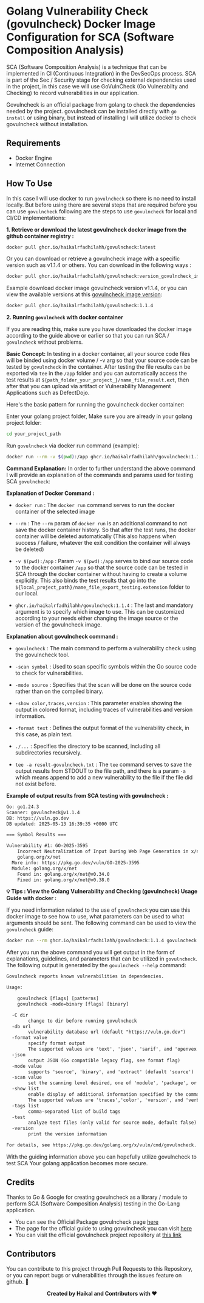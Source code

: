 # Golang Vulnerability Check (govulncheck) Docker Image Configuration for SCA (Software Composition Analysis)

SCA (Software Composition Analysis) is a technique that can be implemented in CI (Continuous Integration) in the DevSecOps process. SCA is part of the Sec / Security stage for checking external dependencies used in the project, in this case we will use GoVulnCheck (Go Vulnerabilty and Checking) to record vulnerabilities in our application.

Govulncheck is an official package from golang to check the dependencies needed by the project. govulncheck can be installed directly with `go install` or using binary, but instead of installing I will utilize docker to check govulncheck without installation.

## Requirements

- Docker Engine
- Internet Connection

## How To Use

In this case I will use docker to run `govulncheck` so there is no need to install locally. But before using there are several steps that are required before you can use `govulncheck` following are the steps to use `govulncheck` for local and CI/CD implementations:

**1. Retrieve or download the latest govulncheck docker image from the github container registry :**

```bash
docker pull ghcr.io/haikalrfadhilahh/govulncheck:latest
```

Or you can download or retrieve a govulncheck image with a specific version such as v1.1.4 or others. You can download in the following ways :

```bash
docker pull ghcr.io/haikalrfadhilahh/govulncheck:version_govulncheck_image
```

Example download docker image govulncheck version v1.1.4, or you can view the available versions at this [govulncheck image version](https://github.com/HaikalRFadhilahh/go-ci-devsecops/pkgs/container/govulncheck):

```bash
docker pull ghcr.io/haikalrfadhilahh/govulncheck:1.1.4
```

**2. Running `govulncheck` with docker container**

If you are reading this, make sure you have downloaded the docker image according to the guide above or earlier so that you can run SCA / `govulncheck` without problems.

**Basic Concept:**
In testing in a docker container, all your source code files will be binded using docker volume / -v arg so that your source code can be tested by `govulncheck` in the container. After testing the file results can be exported via `tee` in the `/app` folder and you can automatically access the test results at `${path_folder_your_project_}/name_file_result.ext`, then after that you can upload via artifact or Vulnerability Management Applications such as DefectDojo.

Here's the basic pattern for running the govulncheck docker container:

Enter your golang project folder, Make sure you are already in your golang project folder:

```bash
cd your_project_path
```

Run `govulncheck` via docker run command (example):

```bash
docker run --rm -v $(pwd):/app ghcr.io/haikalrfadhilahh/govulncheck:1.1.4 govulncheck -scan symbol -mode source -show color,traces,version -format text ./... | tee -a result-govulncheck.txt
```

**Command Explanation:**
In order to further understand the above command I will provide an explanation of the commands and params used for testing SCA `govulncheck`:

**Explanation of Docker Command :**

- `docker run` : The `docker run` command serves to run the docker container of the selected image

- `--rm` : The `--rm` param of `docker run` is an additional command to not save the docker container history. So that after the test runs, the docker container will be deleted automatically (This also happens when success / failure, whatever the exit condition the container will always be deleted)

- `-v $(pwd):/app` : Param `-v $(pwd):/app` serves to bind our source code to the docker container `/app` so that the source code can be tested in SCA through the docker container without having to create a volume explicitly. This also binds the test results that go into the `${local_project_path}/name_file_export_testing.extension` folder to our local.

- `ghcr.io/haikalrfadhilahh/govulncheck:1.1.4` : The last and mandatory argument is to specify which image to use. This can be customized according to your needs either changing the image source or the version of the govulncheck image.

**Explanation about govulncheck command :**

- `govulncheck` : The main command to perform a vulnerability check using the govulncheck tool.

- `-scan symbol` : Used to scan specific symbols within the Go source code to check for vulnerabilities.

- `-mode source` : Specifies that the scan will be done on the source code rather than on the compiled binary.

- `-show color,traces,version` : This parameter enables showing the output in colored format, including traces of vulnerabilities and version information.

- `-format text` : Defines the output format of the vulnerability check, in this case, as plain text.

- `./...` : Specifies the directory to be scanned, including all subdirectories recursively.

- `tee -a result-govulncheck.txt` : The `tee` command serves to save the output results from STDOUT to the file path, and there is a param `-a` which means append to add a new vulnerability to the file if the file did not exist before.

**Example of output results from SCA testing with govulncheck :**

```txt
Go: go1.24.3
Scanner: govulncheck@v1.1.4
DB: https://vuln.go.dev
DB updated: 2025-05-13 16:39:35 +0000 UTC

=== Symbol Results ===

Vulnerability #1: GO-2025-3595
    Incorrect Neutralization of Input During Web Page Generation in x/net in
    golang.org/x/net
  More info: https://pkg.go.dev/vuln/GO-2025-3595
  Module: golang.org/x/net
    Found in: golang.org/x/net@v0.34.0
    Fixed in: golang.org/x/net@v0.38.0
```

**💡 Tips : View the Golang Vulnerability and Checking (govulncheck) Usage Guide with docker :**

If you need information related to the use of `govulncheck` you can use this docker image to see how to use, what parameters can be used to what arguments should be sent. The following command can be used to view the `govulncheck` guide:

```bash
docker run --rm ghcr.io/haikalrfadhilahh/govulncheck:1.1.4 govulncheck --help
```

After you run the above command you will get output in the form of explanations, guidelines, and parameters that can be utilized in `govulncheck`. The following output is generated by the `govulncheck --help` command:

```txt
Govulncheck reports known vulnerabilities in dependencies.

Usage:

	govulncheck [flags] [patterns]
	govulncheck -mode=binary [flags] [binary]

  -C dir
    	change to dir before running govulncheck
  -db url
    	vulnerability database url (default "https://vuln.go.dev")
  -format value
    	specify format output
    	The supported values are 'text', 'json', 'sarif', and 'openvex' (default 'text')
  -json
    	output JSON (Go compatible legacy flag, see format flag)
  -mode value
    	supports 'source', 'binary', and 'extract' (default 'source')
  -scan value
    	set the scanning level desired, one of 'module', 'package', or 'symbol' (default 'symbol')
  -show list
    	enable display of additional information specified by the comma separated list
    	The supported values are 'traces','color', 'version', and 'verbose'
  -tags list
    	comma-separated list of build tags
  -test
    	analyze test files (only valid for source mode, default false)
  -version
    	print the version information

For details, see https://pkg.go.dev/golang.org/x/vuln/cmd/govulncheck.
```

With the guiding information above you can hopefully utilize govulncheck to test SCA Your golang application becomes more secure.

## Credits

Thanks to Go & Google for creating govulncheck as a library / module to perform SCA (Software Composition Analysis) testing in the Go-Lang application.

- You can see the Official Package govulncheck page [here](https://pkg.go.dev/golang.org/x/vuln/cmd/govulncheck)
- The page for the official guide to using govulncheck you can visit [here](https://go.dev/doc/tutorial/govulncheck)
- You can visit the official govulncheck project repository at [this link](https://github.com/golang/vuln)

## Contributors

You can contribute to this project through Pull Requests to this Repository, or you can report bugs or vulnerabilities through the issues feature on github. 🐳

<p align="center"><b>Created by Haikal and Contributors with ❤️ </b></p>
